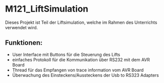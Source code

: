 # M121_LiftSimulation

Dieses Projekt ist Teil der Liftsimulation, welche im Rahmen des Unterrichts verwendet wird.

## Funktionen:
- User Interface mit Buttons für die Steuerung des Lifts
- einfaches Protokoll für die Kommunikation über RS232 mit dem AVR Board
- Thread für das Empfangen von trace information vom AVR Board 
- Überwachung des Einsteckens/Aussteckens der Usb to RS323 Adapters 